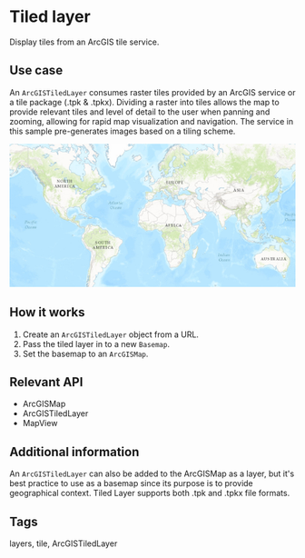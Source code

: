 # Tiled layer

Display tiles from an ArcGIS tile service.

## Use case

An `ArcGISTiledLayer` consumes raster tiles provided by an ArcGIS service or a tile package (.tpk & .tpkx). Dividing a raster into tiles allows the map to provide relevant tiles and level of detail to the user when panning and zooming, allowing for rapid map visualization and navigation. The service in this sample pre-generates images based on a tiling scheme.

![](TiledLayer.png)

## How it works

1.  Create an `ArcGISTiledLayer` object from a URL.
2.  Pass the tiled layer in to a new `Basemap`.
3.  Set the basemap to an `ArcGISMap`.

## Relevant API

*   ArcGISMap
*   ArcGISTiledLayer
*   MapView

## Additional information

An `ArcGISTiledLayer` can also be added to the ArcGISMap as a layer, but it's best practice to use as a basemap since its purpose is to provide geographical context. Tiled Layer supports both .tpk and .tpkx file formats.

## Tags

layers, tile, ArcGISTiledLayer